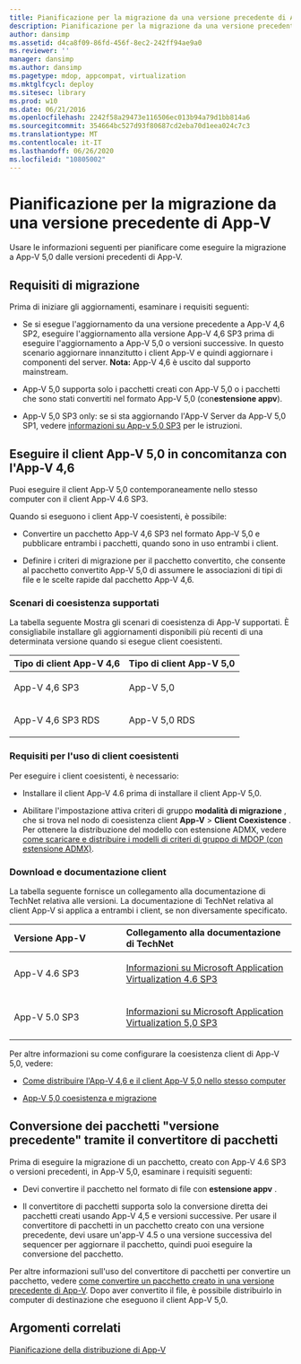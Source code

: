 ```yaml
---
title: Pianificazione per la migrazione da una versione precedente di App-V
description: Pianificazione per la migrazione da una versione precedente di App-V
author: dansimp
ms.assetid: d4ca8f09-86fd-456f-8ec2-242ff94ae9a0
ms.reviewer: ''
manager: dansimp
ms.author: dansimp
ms.pagetype: mdop, appcompat, virtualization
ms.mktglfcycl: deploy
ms.sitesec: library
ms.prod: w10
ms.date: 06/21/2016
ms.openlocfilehash: 2242f58a29473e116506ec013b94a79d1bb814a6
ms.sourcegitcommit: 354664bc527d93f80687cd2eba70d1eea024c7c3
ms.translationtype: MT
ms.contentlocale: it-IT
ms.lasthandoff: 06/26/2020
ms.locfileid: "10805002"
---
```

# Pianificazione per la migrazione da una versione precedente di App-V


Usare le informazioni seguenti per pianificare come eseguire la migrazione a App-V 5,0 dalle versioni precedenti di App-V.

## Requisiti di migrazione


Prima di iniziare gli aggiornamenti, esaminare i requisiti seguenti:

-   Se si esegue l'aggiornamento da una versione precedente a App-V 4,6 SP2, eseguire l'aggiornamento alla versione App-V 4,6 SP3 prima di eseguire l'aggiornamento a App-V 5,0 o versioni successive. In questo scenario aggiornare innanzitutto i client App-V e quindi aggiornare i componenti del server.
**Nota:** App-V 4,6 è uscito dal supporto mainstream.

-   App-V 5,0 supporta solo i pacchetti creati con App-V 5,0 o i pacchetti che sono stati convertiti nel formato App-V 5,0 (con**estensione appv**).

-   App-V 5,0 SP3 only: se si sta aggiornando l'App-V Server da App-V 5,0 SP1, vedere [informazioni su App-v 5,0 SP3](about-app-v-50-sp3.md#bkmk-migrate-to-50sp3) per le istruzioni.

## Eseguire il client App-V 5,0 in concomitanza con l'App-V 4,6


Puoi eseguire il client App-V 5,0 contemporaneamente nello stesso computer con il client App-V 4.6 SP3.

Quando si eseguono i client App-V coesistenti, è possibile:

-   Convertire un pacchetto App-V 4,6 SP3 nel formato App-V 5,0 e pubblicare entrambi i pacchetti, quando sono in uso entrambi i client.

-   Definire i criteri di migrazione per il pacchetto convertito, che consente al pacchetto convertito App-V 5,0 di assumere le associazioni di tipi di file e le scelte rapide dal pacchetto App-V 4,6.

### Scenari di coesistenza supportati

La tabella seguente Mostra gli scenari di coesistenza di App-V supportati. È consigliabile installare gli aggiornamenti disponibili più recenti di una determinata versione quando si esegue client coesistenti.

<table>
<colgroup>
<col width="50%" />
<col width="50%" />
</colgroup>
<thead>
<tr class="header">
<th align="left">Tipo di client App-V 4,6</th>
<th align="left">Tipo di client App-V 5,0</th>
</tr>
</thead>
<tbody>
<tr class="odd">
<td align="left"><p>App-V 4,6 SP3</p></td>
<td align="left"><p>App-V 5,0</p></td>
</tr>
<tr class="even">
<td align="left"><p>App-V 4,6 SP3 RDS</p></td>
<td align="left"><p>App-V 5,0 RDS</p></td>
</tr>
</tbody>
</table>

 

### Requisiti per l'uso di client coesistenti

Per eseguire i client coesistenti, è necessario:

-   Installare il client App-V 4.6 prima di installare il client App-V 5,0.

-   Abilitare l'impostazione attiva criteri di gruppo **modalità di migrazione** , che si trova nel nodo di coesistenza client **App-V** &gt; **Client Coexistence** . Per ottenere la distribuzione del modello con estensione ADMX, vedere [come scaricare e distribuire i modelli di criteri di gruppo di MDOP (con estensione ADMX)](https://technet.microsoft.com/library/dn659707.aspx).

### Download e documentazione client

La tabella seguente fornisce un collegamento alla documentazione di TechNet relativa alle versioni. La documentazione di TechNet relativa al client App-V si applica a entrambi i client, se non diversamente specificato.

<table>
<colgroup>
<col width="33%" />
<col width="50%" />
</colgroup>
<thead>
<tr class="header">
<th align="left">Versione App-V</th>
<th align="left">Collegamento alla documentazione di TechNet</th>
</tr>
</thead>
<tbody>
<tr class="odd">
<td align="left"><p>App-V 4.6 SP3</p></td>
<td align="left"><p><a href="https://technet.microsoft.com/library/dn511019.aspx" data-raw-source="[About Microsoft Application Virtualization 4.6 SP3](https://technet.microsoft.com/library/dn511019.aspx)">Informazioni su Microsoft Application Virtualization 4.6 SP3</a></p></td>
</tr>
<tr class="even">
<td align="left"><p>App-V 5.0 SP3</p></td>
<td align="left"><p><a href="about-app-v-50-sp3.md" data-raw-source="[About Microsoft Application Virtualization 5.0 SP3](about-app-v-50-sp3.md)">Informazioni su Microsoft Application Virtualization 5,0 SP3</a></p></td>
</tr>
</tbody>
</table>

 

Per altre informazioni su come configurare la coesistenza client di App-V 5,0, vedere:

-   [Come distribuire l'App-V 4,6 e il client App-V 5,0 nello stesso computer](how-to-deploy-the-app-v-46-and-the-app-v--50-client-on-the-same-computer.md)

-   [App-V 5,0 coesistenza e migrazione](https://technet.microsoft.com/windows/jj835811.aspx)

## <a href="" id="converting--previous-version--packages-using-the-package-converter-"></a>Conversione dei pacchetti "versione precedente" tramite il convertitore di pacchetti


Prima di eseguire la migrazione di un pacchetto, creato con App-V 4.6 SP3 o versioni precedenti, in App-V 5,0, esaminare i requisiti seguenti:

-   Devi convertire il pacchetto nel formato di file con **estensione appv** .

-   Il convertitore di pacchetti supporta solo la conversione diretta dei pacchetti creati usando App-V 4,5 e versioni successive. Per usare il convertitore di pacchetti in un pacchetto creato con una versione precedente, devi usare un'app-V 4.5 o una versione successiva del sequencer per aggiornare il pacchetto, quindi puoi eseguire la conversione del pacchetto.

Per altre informazioni sull'uso del convertitore di pacchetti per convertire un pacchetto, vedere [come convertire un pacchetto creato in una versione precedente di App-V](how-to-convert-a-package-created-in-a-previous-version-of-app-v.md). Dopo aver convertito il file, è possibile distribuirlo in computer di destinazione che eseguono il client App-V 5,0.






## Argomenti correlati


[Pianificazione della distribuzione di App-V](planning-to-deploy-app-v.md)

 

 






